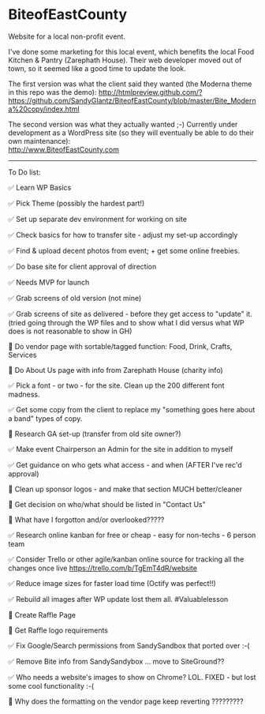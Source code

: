 # BiteofEastCounty
Website for a local non-profit event.

I've done some marketing for this local event, which benefits the local Food Kitchen & Pantry (Zarephath House).  Their web developer moved out of town, so it seemed like a good time to update the look.

The first version was what the client said they wanted (the Moderna theme in this repo was the demo):
http://htmlpreview.github.com/?https://github.com/SandyGlantz/BiteofEastCounty/blob/master/Bite_Moderna%20copy/index.html


The second version was what they actually wanted ;-)
Currently under development as a WordPress site (so they will eventually be able to do their own maintenance):   
http://www.BiteofEastCounty.com  


---

To Do list:

:white_check_mark: Learn WP Basics

:white_check_mark: Pick Theme (possibly the hardest part!)

:white_check_mark: Set up separate dev environment for working on site

:white_check_mark: Check basics for how to transfer site - adjust my set-up accordingly

:white_check_mark: Find & upload decent photos from event; + get some online freebies.

:white_check_mark: Do base site for client approval of direction

:white_check_mark: Needs MVP for launch

:white_check_mark: Grab screens of old version (not mine)

:white_check_mark: Grab screens of site as delivered - before they get access to "update" it.
  (tried going through the WP files and to show what I did versus what WP does is not reasonable to show in GH)
  
:black_square_button: Do vendor page with sortable/tagged function: Food, Drink, Crafts, Services

:black_square_button: Do About Us page with info from Zarephath House (charity info)

:white_check_mark: Pick a font - or two - for the site.  Clean up the 200 different font madness.

:white_check_mark: Get some copy from the client to replace my "something goes here about a band" types of copy.

:black_square_button: Research GA set-up (transfer from old site owner?)

:white_check_mark: Make event Chairperson an Admin for the site in addition to myself

:white_check_mark: Get guidance on who gets what access - and when (AFTER I've rec'd approval)

:black_square_button: Clean up sponsor logos - and make that section MUCH better/cleaner

:black_square_button: Get decision on who/what should be listed in "Contact Us"

:black_square_button: What have I forgotton and/or overlooked?????

:white_check_mark: Research online kanban for free or cheap - easy for non-techs - 6 person team

:white_check_mark: Consider Trello or other agile/kanban online source for tracking all the changes once live
https://trello.com/b/TgEmT4dR/website

:white_check_mark: Reduce image sizes for faster load time (Octify was perfect!!)

:white_check_mark: Rebuild all images after WP update lost them all. #Valuablelesson

:black_square_button: Create Raffle Page

:black_square_button: Get Raffle logo requirements

:white_check_mark:  Fix Google/Search permissions from SandySandbox that ported over :-(

:white_check_mark:  Remove Bite info from SandySandybox ... move to SiteGround??

:white_check_mark: Who needs a website's images to show on Chrome?  LOL.  FIXED - but lost some cool functionality :-(

:black_square_button: Why does the formatting on the vendor page keep reverting ?????????
